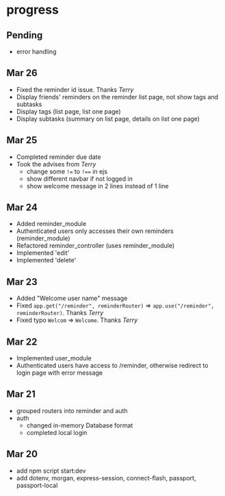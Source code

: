 # progress

## Pending
* error handling
## Mar 26
* Fixed the reminder id issue. Thanks *Terry*
* Display friends' reminders on the reminder list page, not show tags and subtasks
* Display tags (list page, list one page)
* Display subtasks (summary on list page, details on list one page)
## Mar 25
* Completed reminder due date
* Took the advises from *Terry*
  * change some `!=` to `!==` in ejs
  * show different navbar if not logged in
  * show welcome message in 2 lines instead of 1 line
## Mar 24
* Added reminder_module
* Authenticated users only accesses their own reminders (reminder_module)
* Refactored reminder_controller (uses reminder_module)
* Implemented 'edit'
* Implemented 'delete'
## Mar 23
* Added "Welcome user name" message
* Fixed `app.get("/reminder", reminderRouter)` => `app.use("/reminder", reminderRouter)`. Thanks *Terry*
* Fixed typo `Welcom` => `Welcome`. Thanks *Terry*


## Mar 22
* Implemented user_module
* Authenticated users have access to /reminder, otherwise redirect to login page with error message


## Mar 21
* grouped routers into reminder and auth
* auth
  * changed in-memory Database format
  * completed local login

## Mar 20
* add npm script start:dev
* add dotenv, morgan, express-session, connect-flash, passport, passport-local
